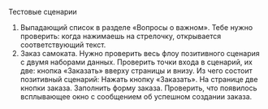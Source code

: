 Тестовые сценарии
1. Выпадающий список в разделе «Вопросы о важном». Тебе нужно проверить: когда нажимаешь на стрелочку, открывается соответствующий текст.
2. Заказ самоката. Нужно проверить весь флоу позитивного сценария с двумя наборами данных. Проверить точки входа в сценарий, их две: кнопка «Заказать» вверху страницы и внизу.
    Из чего состоит позитивный сценарий:
      Нажать кнопку «Заказать». На странице две кнопки заказа.
      Заполнить форму заказа.
      Проверить, что появилось всплывающее окно с сообщением об успешном создании заказа.
